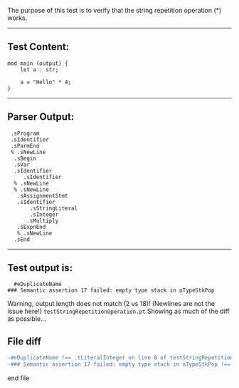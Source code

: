 The purpose of this test is to verify that the string repetition operation (*) works.

-------------------------


Test Content: 
-------------------------
```
mod main (output) {
    let a : str;

    a = "Hello" * 4;
}
```
------------------------


Parser Output: 
-------------------------
```
 .sProgram
 .sIdentifier
 .sParmEnd
 % .sNewLine
  .sBegin
  .sVar
  .sIdentifier
     .sIdentifier
  % .sNewLine
  % .sNewLine
   .sAssignmentStmt
   .sIdentifier
       .sStringLiteral
       .sInteger
      .sMultiply
   .sExpnEnd
   % .sNewLine
  .sEnd

```
------------------------

Test output is: 
-------------------------
```
  #eDuplicateName
### Semantic assertion 17 failed: empty type stack in oTypeStkPop

```


Warning, output length does not match (2 vs 18)!  (Newlines are not the issue here!) `testStringRepetitionOperation.pt`
Showing as much of the diff as possible...

File diff
-------------------------
```diff
-#eDuplicateName !== .tLiteralInteger on line 0 of testStringRepetitionOperation.pt
-### Semantic assertion 17 failed: empty type stack in oTypeStkPop !== oEmitValue on line 1 of testStringRepetitionOperation.pt

```
end file
